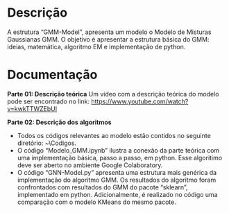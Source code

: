 # Descrição
A estrutura “GMM-Model”, apresenta um modelo o Modelo de Misturas Gaussianas GMM. O objetivo é apresentar a estrutura básica do GMM: ideias, matemática, algoritmo EM e implementação de python.

# Documentação
__Parte 01: Descrição teórica__ 
Um vídeo com a descrição teórica do modelo pode ser encontrado no link:
https://www.youtube.com/watch?v=kwkTTWZEbUI

**Parte 02: Descrição dos algoritmos**
* Todos os códigos relevantes ao modelo estão contidos no seguinte diretório: ~\Codigos.
* O código “Modelo_GMM.ipynb” ilustra a conexão da parte teórica com uma implementação básica, passo a passo, em python. Esse algoritimo deve ser aberto no ambiente Google Colaboratory.
* O código “GNN-Model.py” apresenta uma estrutura mais genérica da implementação do algoritmo GMM. Os resultados do algoritmo foram confrontados com resultados do GMM do pacote “sklearn”, implementado em python. Adicionalmente, é realizado no código uma comparação com o modelo KMeans do mesmo pacote.
